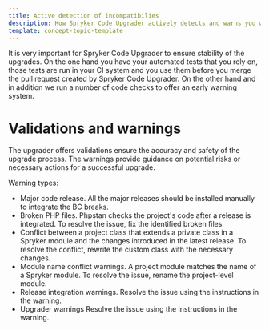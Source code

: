 ```yaml
---
title: Active detection of incompatibilies
description: How Spryker Code Upgrader actively detects and warns you when your code becomes incompatible with the code in upgraded modules
template: concept-topic-template
---
```


It is very important for Spryker Code Upgrader to ensure stability of the upgrades. On the one hand you have your automated tests that you rely on, those tests are run in your CI system and you use them before you merge the pull request created by Spryker Code Upgrader. On the other hand and in addition we run a number of code checks to offer an early warning system.

# Validations and warnings

The upgrader offers validations ensure the accuracy and safety of the upgrade process.
The warnings provide guidance on potential risks or necessary actions for a successful upgrade.

Warning types:
- Major code release.
  All the major releases should be installed manually to integrate the BC breaks.
- Broken PHP files.
  Phpstan checks the project's code after a release is integrated. To resolve the issue, fix the identified broken files.
- Conflict between a project class that extends a private class in a Spryker module and the changes introduced in the latest release.
  To resolve the conflict, rewrite the custom class with the necessary changes.
- Module name conflict warnings.
  A project module matches the name of a Spryker module. To resolve the issue, rename the project-level module.
- Release integration warnings.
  Resolve the issue using the instructions in the warning.
- Upgrader warnings
  Resolve the issue using the instructions in the warning.
